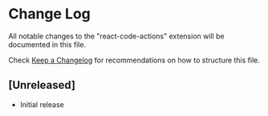 # Change Log

All notable changes to the "react-code-actions" extension will be documented in this file.

Check [Keep a Changelog](http://keepachangelog.com/) for recommendations on how to structure this file.

## [Unreleased]

- Initial release